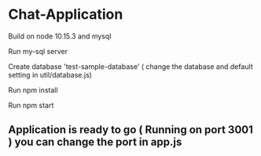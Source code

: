 # Chat-Application

Build on node 10.15.3 and mysql
 
Run my-sql server

Create database 'test-sample-database' ( change the database and default setting in util/database.js)

Run npm install

Run npm start

## Application is ready to go ( Running on port 3001 ) you can change the port in app.js
